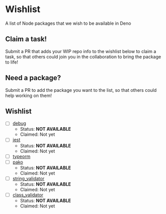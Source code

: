 # Wishlist
A list of Node packages that we wish to be available in Deno

## Claim a task!
Submit a PR that adds your WIP repo info to the wishlist below to claim a task, so that others could join you in the collaboration to bring the package to life!

## Need a package?
Submit a PR to add the package you want to the list, so that others could help working on them!

## Wishlist
- [ ] [debug](https://github.com/visionmedia/debug)
  + Status: __NOT AVAILABLE__
  + Claimed: Not yet
- [ ] [jest](https://github.com/facebook/jest)
  + Status: __NOT AVAILABLE__
  + Claimed: Not yet
- [ ] [typeorm](https://github.com/typeorm/typeorm)
- [ ] [pako](https://github.com/nodeca/pako)
  + Status: __NOT AVAILABLE__
  + Claimed: Not yet
- [ ] [string_validator](https://github.com/chriso/validator.js)
  + Status: __NOT AVAILABLE__
  + Claimed: Not yet
- [ ] [class_validator](https://github.com/typestack/class-validator)
  + Status: __NOT AVAILABLE__
  + Claimed: Not yet
